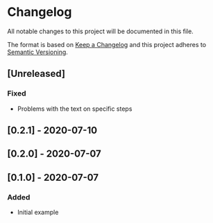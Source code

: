 # Changelog

All notable changes to this project will be documented in this file.

The format is based on [Keep a Changelog](http://keepachangelog.com/en/1.0.0/)
and this project adheres to [Semantic Versioning](http://semver.org/spec/v2.0.0.html).

## [Unreleased]
### Fixed
- Problems with the text on specific steps

## [0.2.1] - 2020-07-10

## [0.2.0] - 2020-07-07

## [0.1.0] - 2020-07-07
### Added
- Initial example
